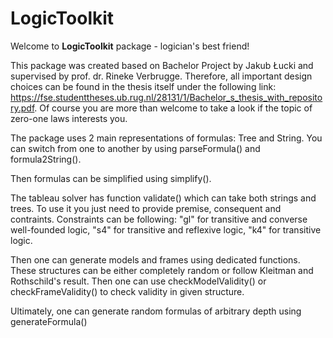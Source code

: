 # LogicToolkit

Welcome to **LogicToolkit** package - logician's best friend!

This package was created based on Bachelor Project by Jakub Łucki and supervised by prof. dr. Rineke Verbrugge. Therefore, all important design choices can be found in the thesis itself under the following link: https://fse.studenttheses.ub.rug.nl/28131/1/Bachelor_s_thesis_with_repository.pdf. Of course you are more than welcome to take a look if the topic of zero-one laws interests you.

The package uses 2 main representations of formulas: Tree and String. You can switch from one to another by using parseFormula() and formula2String().

Then formulas can be simplified using simplify(). 

The tableau solver has function validate() which can take both strings and trees. To use it you just need to provide premise, consequent and contraints. Constraints can be following: "gl" for transitive and converse well-founded logic, "s4" for transitive and reflexive logic, "k4" for transitive logic.

Then one can generate models and frames using dedicated functions. These structures can be either completely random or follow Kleitman and Rothschild's result. Then one can use checkModelValidity() or checkFrameValidity() to check validity in given structure.

Ultimately, one can generate random formulas of arbitrary depth using generateFormula()
